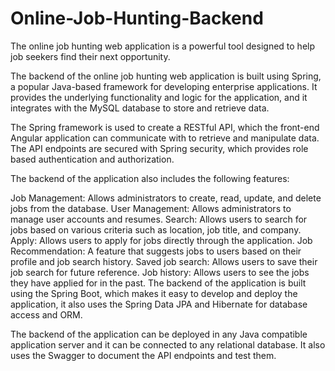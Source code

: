 # Online-Job-Hunting-Backend
The online job hunting web application is a powerful tool designed to help job seekers find their next opportunity.

The backend of the online job hunting web application is built using Spring, a popular Java-based framework for developing enterprise applications. It provides the underlying functionality and logic for the application, and it integrates with the MySQL database to store and retrieve data.

The Spring framework is used to create a RESTful API, which the front-end Angular application can communicate with to retrieve and manipulate data. The API endpoints are secured with Spring security, which provides role based authentication and authorization.

The backend of the application also includes the following features:

Job Management: Allows administrators to create, read, update, and delete jobs from the database.
User Management: Allows administrators to manage user accounts and resumes.
Search: Allows users to search for jobs based on various criteria such as location, job title, and company.
Apply: Allows users to apply for jobs directly through the application.
Job Recommendation: A feature that suggests jobs to users based on their profile and job search history.
Saved job search: Allows users to save their job search for future reference.
Job history: Allows users to see the jobs they have applied for in the past.
The backend of the application is built using the Spring Boot, which makes it easy to develop and deploy the application, it also uses the Spring Data JPA and Hibernate for database access and ORM.

The backend of the application can be deployed in any Java compatible application server and it can be connected to any relational database. It also uses the Swagger to document the API endpoints and test them.



